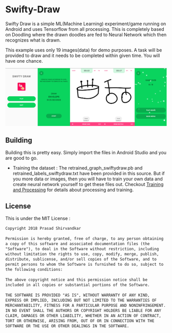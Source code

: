 # Swifty-Draw
Swifty Draw is a simple ML(Machine Learning) experiment/game running on Android and uses Tensorflow from all processing. 
This is completely based on Doodling where the drawn doodles are fed to Neural Network which then recognizes what is drawn.

This example uses only 19 images(data) for demo purposes. 
A task will be provided to draw and it needs to be completed within given time. You will have one chance.

<img src="https://raw.githubusercontent.com/MidsizeMango/Swifty-Draw/master/AFFIX_20180108_171858.png" /> 

## Building

Building this is pretty easy. Simply import the files in Android Studio and you are good to go. 

* Training the dataset : The retrained_graph_swiftydraw.pb and retrained_labels_swiftydraw.txt have been provided in this source.
But if you more data or images, then you will have to train your own data and create neural network yourself to get these files out. 
Checkout [Training and Processing](https://github.com/MidsizeMango/Swifty-Draw/tree/master/Training-Processing) for details about processing and training.

## License

This is under the MIT License : 

```
Copyright 2018 Prasad Shirvandkar

Permission is hereby granted, free of charge, to any person obtaining a copy of this software and associated documentation files (the "Software"), to deal in the Software without restriction, including without limitation the rights to use, copy, modify, merge, publish, distribute, sublicense, and/or sell copies of the Software, and to permit persons to whom the Software is furnished to do so, subject to the following conditions:

The above copyright notice and this permission notice shall be included in all copies or substantial portions of the Software.

THE SOFTWARE IS PROVIDED "AS IS", WITHOUT WARRANTY OF ANY KIND, EXPRESS OR IMPLIED, INCLUDING BUT NOT LIMITED TO THE WARRANTIES OF MERCHANTABILITY, FITNESS FOR A PARTICULAR PURPOSE AND NONINFRINGEMENT. IN NO EVENT SHALL THE AUTHORS OR COPYRIGHT HOLDERS BE LIABLE FOR ANY CLAIM, DAMAGES OR OTHER LIABILITY, WHETHER IN AN ACTION OF CONTRACT, TORT OR OTHERWISE, ARISING FROM, OUT OF OR IN CONNECTION WITH THE SOFTWARE OR THE USE OR OTHER DEALINGS IN THE SOFTWARE.
```

